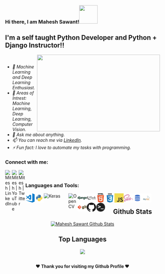 ### Hi there, I am Mahesh Sawant!<img height="60" width="60" src="https://media1.tenor.com/images/3ca4190df184f2329bb9f0bd06ea0cc2/tenor.gif?itemid=10604183" />

## I'm a self taught Python Developer and Python + Django Instructor!!

<img align="right" height="250" width="400" src="https://media3.giphy.com/media/p4NLw3I4U0idi/giphy.gif?cid=ecf05e47u651twctsezhzbsw8myzchukcjxu7oeakq3ujf17&rid=giphy.gif" />
<br>

<!--
**smahesh29/smahesh29** is a ✨ _special_ ✨ repository because its `README.md` (this file) appears on your GitHub profile.

Here are some ideas to get you started:

- 🔭 I’m currently working on ...
- 🌱 I’m currently learning ...
- 👯 I’m looking to collaborate on ...
- 🤔 I’m looking for help with ...
- 💬 Ask me about ...
- 📫 How to reach me: ...
- 😄 Pronouns: ...
- ⚡ Fun fact: ...
-->
<i>
<ul>
        <li>🔭 Machine Learning and Deep Learning Enthusiast.</li>
        <li>🤔 Areas of Intrest: Machine Learning, Deep Learning, Computer Vision.</li>
        <li>💬 Ask me about anything.</li>
        <li>📫 You can reach me via <a target="_blank" href="https://linkedin.com/in/smahesh29">LinkedIn</a>.</li>
        <li>⚡ Fun fact: I love to automate my tasks with programming.</li>
</ul>
</i>

### Connect with me:

[<img align="left" alt="Mitesh | LinkedIn" width="22px" src="https://cdn.jsdelivr.net/npm/simple-icons@v3/icons/linkedin.svg" />][linkedin]
[<img align="left" alt="Mitesh | YouTube" width="22px" src="https://cdn.jsdelivr.net/npm/simple-icons@v3/icons/youtube.svg" />][youtube]
[<img align="left" alt="Mitesh | Twitter" width="22px" src="https://cdn.jsdelivr.net/npm/simple-icons@v3/icons/twitter.svg" />][twitter]

<br>

### Languages and Tools:

<img align="left" alt="Visual Studio Code" width="30px" src="https://raw.githubusercontent.com/github/explore/80688e429a7d4ef2fca1e82350fe8e3517d3494d/topics/visual-studio-code/visual-studio-code.png" />
<img align="left" alt="Python" width="30px" src="https://raw.githubusercontent.com/github/explore/80688e429a7d4ef2fca1e82350fe8e3517d3494d/topics/python/python.png" />
<img align="left" alt="Keras" width="80px" src="https://keras.io/img/logo.png" />
<img align="left" alt="OpenCV" width="30px" src="https://palanceli.com/2017/10/01/2017/1001opencvpy/img13.png" />
<img align="left" alt="Django" width="30px" src="https://raw.githubusercontent.com/github/explore/80688e429a7d4ef2fca1e82350fe8e3517d3494d/topics/django/django.png" />
<img align="left" alt="Flask" width="30px" src="https://raw.githubusercontent.com/github/explore/80688e429a7d4ef2fca1e82350fe8e3517d3494d/topics/flask/flask.png" />
<img align="left" alt="HTML5" width="30px" src="https://raw.githubusercontent.com/github/explore/80688e429a7d4ef2fca1e82350fe8e3517d3494d/topics/html/html.png" />
<img align="left" alt="CSS3" width="30px" src="https://raw.githubusercontent.com/github/explore/80688e429a7d4ef2fca1e82350fe8e3517d3494d/topics/css/css.png" />
<img align="left" alt="JavaScript" width="30px" src="https://raw.githubusercontent.com/github/explore/80688e429a7d4ef2fca1e82350fe8e3517d3494d/topics/javascript/javascript.png" />
<img align="left" alt="Sass" width="30px" src="https://raw.githubusercontent.com/github/explore/80688e429a7d4ef2fca1e82350fe8e3517d3494d/topics/sass/sass.png" />
<img align="left" alt="SQL" width="30px" src="https://raw.githubusercontent.com/github/explore/80688e429a7d4ef2fca1e82350fe8e3517d3494d/topics/sql/sql.png" />
<img align="left" alt="MySQL" width="30px" src="https://raw.githubusercontent.com/github/explore/80688e429a7d4ef2fca1e82350fe8e3517d3494d/topics/mysql/mysql.png" />
<img align="left" alt="Git" width="30px" src="https://raw.githubusercontent.com/github/explore/80688e429a7d4ef2fca1e82350fe8e3517d3494d/topics/git/git.png" />
<img align="left" alt="GitHub" width="30px" src="https://raw.githubusercontent.com/github/explore/78df643247d429f6cc873026c0622819ad797942/topics/github/github.png" />
<img align="left" alt="Terminal" width="30px" src="https://raw.githubusercontent.com/github/explore/80688e429a7d4ef2fca1e82350fe8e3517d3494d/topics/terminal/terminal.png" />

<br>


<div align="center">

  ## Github Stats
  <a href="https://github.com/smahesh29">
    <img align="center" alt="Mahesh Sawant Github Stats" src="https://github-readme-stats.vercel.app/api?username=smahesh29&show_icons=true&theme=tokyonight">
  </a>
</div>


<div align="center">
  
  ## Top Languages
  <a href="https://github.com/smahesh29">
    <img align="center" src="https://github-readme-stats.vercel.app/api/top-langs/?username=smahesh29&theme=tokyonight&layout=compact">
  </a>
</div>

<br> 

<div align="center">
  
<b>❤️ Thank you for visiting my Github Profile ❤️</b>
</div>

</details>

[twitter]: https://twitter.com/MaheshS42891252
[youtube]: https://www.youtube.com/channel/UCSY7giAIObL7RkR6r-numiQ
[linkedin]: https://linkedin.com/in/smahesh29
